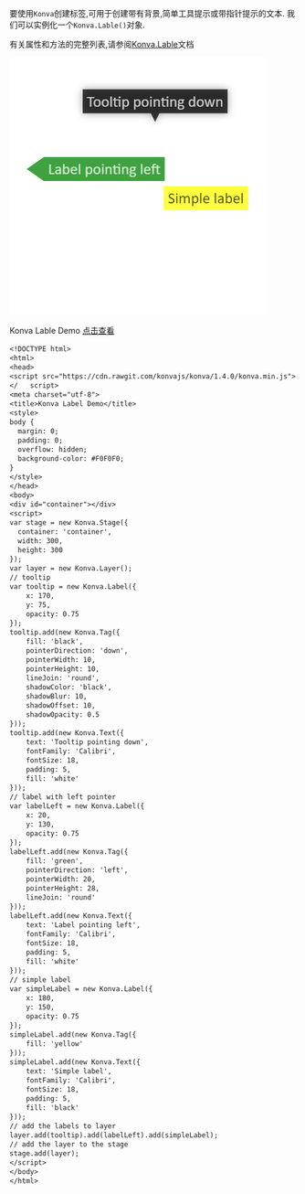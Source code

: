 要使用`Konva`创建标签,可用于创建带有背景,简单工具提示或带指针提示的文本. 我们可以实例化一个`Konva.Lable()`对象.

有关属性和方法的完整列表,请参阅[Konva.Lable](https://konvajs.github.io/api/Konva.Label.html)文档

 ![](images/lable.png)  

 Konva Lable Demo   [点击查看](https://konvajs.github.io/downloads/code/shapes/Label.html)    
  

    <!DOCTYPE html>
    <html>
    <head>
    <script src="https://cdn.rawgit.com/konvajs/konva/1.4.0/konva.min.js"></   script>
    <meta charset="utf-8">
    <title>Konva Label Demo</title>
    <style>
    body {
      margin: 0;
      padding: 0;
      overflow: hidden;
      background-color: #F0F0F0;
    }
    </style>
    </head>
    <body>
    <div id="container"></div>
    <script>
    var stage = new Konva.Stage({
      container: 'container',
      width: 300,
      height: 300
    });
    var layer = new Konva.Layer();
    // tooltip
    var tooltip = new Konva.Label({
        x: 170,
        y: 75,
        opacity: 0.75
    });
    tooltip.add(new Konva.Tag({
        fill: 'black',
        pointerDirection: 'down',
        pointerWidth: 10,
        pointerHeight: 10,
        lineJoin: 'round',
        shadowColor: 'black',
        shadowBlur: 10,
        shadowOffset: 10,
        shadowOpacity: 0.5
    }));
    tooltip.add(new Konva.Text({
        text: 'Tooltip pointing down',
        fontFamily: 'Calibri',
        fontSize: 18,
        padding: 5,
        fill: 'white'
    }));
    // label with left pointer
    var labelLeft = new Konva.Label({
        x: 20,
        y: 130,
        opacity: 0.75
    });
    labelLeft.add(new Konva.Tag({
        fill: 'green',
        pointerDirection: 'left',
        pointerWidth: 20,
        pointerHeight: 28,
        lineJoin: 'round'
    }));
    labelLeft.add(new Konva.Text({
        text: 'Label pointing left',
        fontFamily: 'Calibri',
        fontSize: 18,
        padding: 5,
        fill: 'white'
    }));
    // simple label
    var simpleLabel = new Konva.Label({
        x: 180,
        y: 150,
        opacity: 0.75
    });
    simpleLabel.add(new Konva.Tag({
        fill: 'yellow'
    }));
    simpleLabel.add(new Konva.Text({
        text: 'Simple label',
        fontFamily: 'Calibri',
        fontSize: 18,
        padding: 5,
        fill: 'black'
    }));
    // add the labels to layer
    layer.add(tooltip).add(labelLeft).add(simpleLabel);
    // add the layer to the stage
    stage.add(layer);
    </script>
    </body>
    </html>